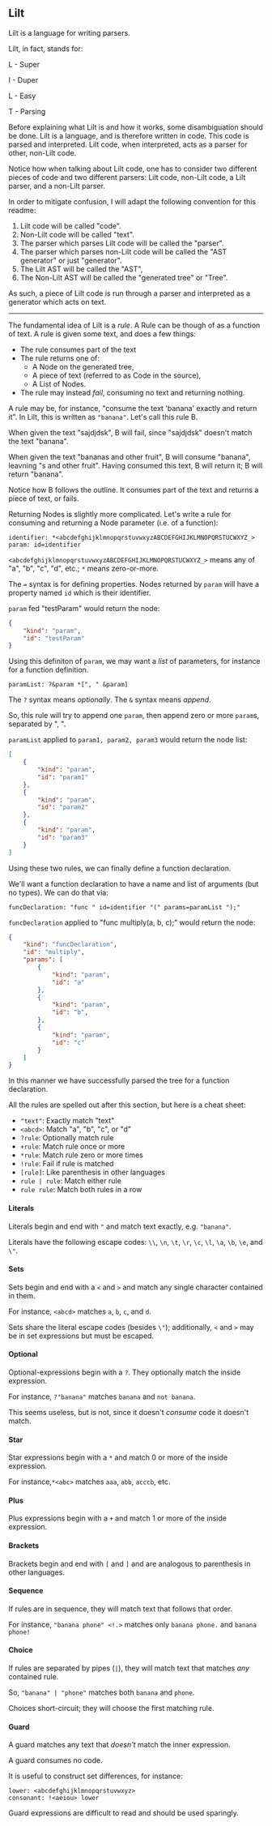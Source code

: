 
## Lilt

Lilt is a language for writing parsers.

Lilt, in fact, stands for:

L - Super

I - Duper

L - Easy

T - Parsing

Before explaining what Lilt is and how it works, some disambiguation should be done.
Lilt is a language, and is therefore written in code. This code is parsed and interpreted.
Lilt code, when interpreted, acts as a parser for other, non-Lilt code.

Notice how when talking about Lilt code, one has to consider two different pieces of code
and two different parsers: Lilt code, non-Lilt code, a Lilt parser, and a non-Lilt parser.

In order to mitigate confusion, I will adapt the following convention for this readme:

1. Lilt code will be called "code".
2. Non-Lilt code will be called "text".
3. The parser which parses Lilt code will be called the "parser".
4. The parser which parses non-Lilt code will be called the "AST generator" or just "generator".
5. The Lilt AST will be called the "AST",
6. The Non-Lilt AST will be called the "generated tree" or "Tree".

As such, a piece of Lilt code is run through a parser and interpreted as a generator which acts on text.

***

The fundamental idea of Lilt is a _rule_. A Rule can be though of as a function of text.
A rule is given some text, and does a few things:

- The rule consumes part of the text
- The rule returns one of:
	- A Node on the generated tree,
	- A piece of text (referred to as Code in the source),
	- A List of Nodes.
- The rule may instead _fail_, consuming no text and returning nothing.

A rule may be, for instance, "consume the text 'banana' exactly and return it".
In Lilt, this is written as `"banana"`. Let's call this rule B.

When given the text "sajdjdsk", B will fail, since "sajdjdsk" doesn't match the text "banana".

When given the text "bananas and other fruit", B will consume "banana", leavning "s and other fruit".
Having consumed this text, B will return it; B will return "banana".

Notice how B follows the outline. It consumes part of the text and returns a piece of text, or fails.

Returning Nodes is slightly more complicated.
Let's write a rule for consuming and returning a Node parameter (i.e. of a function):

```
identifier: *<abcdefghijklmnopqrstuvwxyzABCDEFGHIJKLMNOPQRSTUCWXYZ_>
param: id=identifier
```

`<abcdefghijklmnopqrstuvwxyzABCDEFGHIJKLMNOPQRSTUCWXYZ_>` means any of "a", "b", "c", "d", etc.; `*` means zero-or-more.

The `=` syntax is for defining properties. Nodes returned by `param` will have a property
named `id` which is their identifier.

`param` fed "testParam" would return the node:

```JSON
{
	"kind": "param",
	"id": "testParam"
}
```

Using this definiton of `param`, we may want a _list_ of parameters, for instance for
a function definition.

```
paramList: ?&param *[", " &param]
```

The `?` syntax means _optionally_. The `&` syntax means _append_.

So, this rule will try to append one `param`, then append zero or more `param`s, separated by ", ".

`paramList` applied to `param1, param2, param3` would return the node list:

```JSON
[
	{
		"kind": "param",
		"id": "param1"
	},
	{
		"kind": "param",
		"id": "param2"
	},
	{
		"kind": "param",
		"id": "param3"
	}
]
```

Using these two rules, we can finally define a function declaration.

We'll want a function declaration to have a name and list of arguments (but no types). We can do that via:

```
funcDeclaration: "func " id=identifier "(" params=paramList ");"
```

`funcDeclaration` applied to "func multiply(a, b, c);" would return the node:

```JSON
{
	"kind": "funcDeclaration",
	"id": "multiply",
	"params": [
		{
			"kind": "param",
			"id": "a"
		},
		{
			"kind": "param",
			"id": "b",
		},
		{
			"kind": "param",
			"id": "c"
		}
	]
}
```

In this manner we have successfully parsed the tree for a function declaration.

All the rules are spelled out after this section, but here is a cheat sheet:

- `"text"`: Exactly match "text"
- `<abcd>`: Match "a", "b", "c", or "d"
- `?rule`: Optionally match rule
- `+rule`: Match rule once or more
- `*rule`: Match rule zero or more times
- `!rule`: Fail if rule is matched
- `[rule]`: Like parenthesis in other languages
- `rule | rule`: Match either rule
- `rule rule`: Match both rules in a row

#### Literals

Literals begin and end with `"` and match text exactly, e.g. `"banana"`.

Literals have the following escape codes:
`\\`, `\n`, `\t`, `\r`, `\c`, `\l`, `\a`, `\b`, `\e`, and `\"`.

#### Sets

Sets begin and end with a `<` and `>` and match any single character contained in them.

For instance, `<abcd>` matches `a`, `b`, `c`, and `d`.

Sets share the literal escape codes (besides `\"`); additionally,
`<` and `>` may be in set expressions but must be escaped.

#### Optional

Optional-expressions begin with a `?`. They optionally match the inside expression.

For instance, `?"banana"` matches `banana` and `not banana`.

This seems useless, but is not, since it doesn't _consume_ code it doesn't match.

#### Star

Star expressions begin with a `*` and match 0 or more of the inside expression.

For instance,`*<abc>` matches `aaa`, `abb`, `acccb`, etc.

#### Plus

Plus expressions begin with a `+` and match 1 or more of the inside expression.

#### Brackets

Brackets begin and end with `[` and `]` and are analogous to parenthesis in other languages.

#### Sequence

If rules are in sequence, they will match text that follows that order.

For instance, `"banana phone" <!.>` matches only `banana phone.` and `banana phone!`

#### Choice

If rules are separated by pipes (`|`), they will match text that matches _any_ contained rule.

So, `"banana" | "phone"` matches both `banana` and `phone`.

Choices short-circuit; they will choose the first matching rule.

#### Guard

A guard matches any text that _doesn't_ match the inner expression.

A guard consumes no code.

It is useful to construct set differences, for instance:

```
lower: <abcdefghijklmnopqrstuvwxyz>
consonant: !<aeiou> lower
```

Guard expressions are difficult to read and should be used sparingly.
